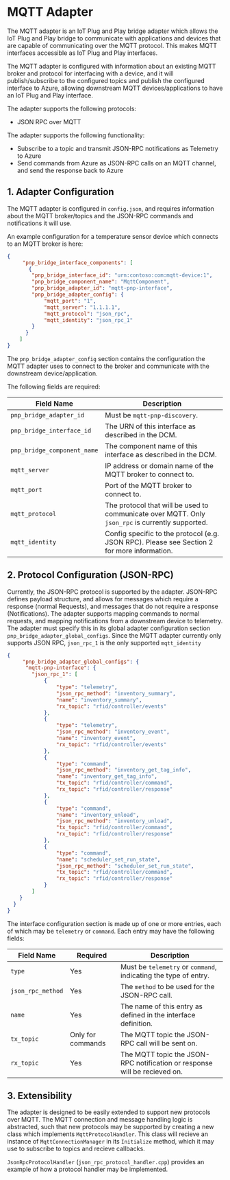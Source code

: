 # MQTT Adapter

The MQTT adapter is an IoT Plug and Play bridge adapter which allows the IoT Plug and Play bridge to communicate with applications and devices that are capable of communicating over the MQTT protocol. This makes MQTT interfaces accessible as IoT Plug and Play interfaces.

The MQTT adapter is configured with information about an existing MQTT broker and protocol for interfacing with a device, and it will publish/subscribe to the configured topics and publish the configured interface to Azure, allowing downstream MQTT devices/applications to have an IoT Plug and Play interface.

The adapter supports the following protocols:
- JSON RPC over MQTT

The adapter supports the following functionality:
- Subscribe to a topic and transmit JSON-RPC notifications as Telemetry to Azure
- Send commands from Azure as JSON-RPC calls on an MQTT channel, and send the response back to Azure

## 1. Adapter Configuration

The MQTT adapter is configured in `config.json`, and requires information about the MQTT broker/topics and the JSON-RPC commands and notifications it will use.

An example configuration for a temperature sensor device which connects to an MQTT broker is here:

```json
{
     "pnp_bridge_interface_components": [
       {
        "pnp_bridge_interface_id": "urn:contoso:com:mqtt-device:1",
        "pnp_bridge_component_name": "MqttComponent",
        "pnp_bridge_adapter_id": "mqtt-pnp-interface",
        "pnp_bridge_adapter_config": {
            "mqtt_port": "1",
            "mqtt_server": "1.1.1.1",
            "mqtt_protocol": "json_rpc",
            "mqtt_identity": "json_rpc_1"
        }
      }
    ]
}
```

The `pnp_bridge_adapter_config` section contains the configuration the MQTT adapter uses to connect to the broker and communicate with the downstream device/application.

The following fields are required:

| Field Name            | Description                              |
| --------------------- | ---------------------------------------- |
| `pnp_bridge_adapter_id` | Must be `mqtt-pnp-discovery`. |
| `pnp_bridge_interface_id`           | The URN of this interface as described in the DCM. |
| `pnp_bridge_component_name`      | The component name of this interface as described in the DCM. |
| `mqtt_server`         | IP address or domain name of the MQTT broker to connect to. |
| `mqtt_port`           | Port of the MQTT broker to connect to. |
| `mqtt_protocol`            | The protocol that will be used to communicate over MQTT. Only `json_rpc` is currently supported. |
| `mqtt_identity`              | Config specific to the protocol (e.g. JSON RPC). Please see Section 2 for more information. |

## 2. Protocol Configuration (JSON-RPC)

Currently, the JSON-RPC protocol is supported by the adapter. JSON-RPC defines payload structure, and allows for messages which require a response (normal Requests), and messages that do not require a response (Notifications). The adapter supports mapping commands to normal requests, and mapping notifications from a downstream device to telemetry. The adapter must specify this in its global adapter configuration section `pnp_bridge_adapter_global_configs`. Since the MQTT adapter currently only supports JSON RPC, `json_rpc_1` is the only supported `mqtt_identity`

```json
{
     "pnp_bridge_adapter_global_configs": {
      "mqtt-pnp-interface": {
        "json_rpc_1": [
            {
                "type": "telemetry",
                "json_rpc_method": "inventory_summary",
                "name": "inventory_summary",
                "rx_topic": "rfid/controller/events"
            },
            {
                "type": "telemetry",
                "json_rpc_method": "inventory_event",
                "name": "inventory_event",
                "rx_topic": "rfid/controller/events"
            },
            {
                "type": "command",
                "json_rpc_method": "inventory_get_tag_info",
                "name": "inventory_get_tag_info",
                "tx_topic": "rfid/controller/command",
                "rx_topic": "rfid/controller/response"
            },
            {
                "type": "command",
                "name": "inventory_unload",
                "json_rpc_method": "inventory_unload",
                "tx_topic": "rfid/controller/command",
                "rx_topic": "rfid/controller/response"
            },
            {
                "type": "command",
                "name": "scheduler_set_run_state",
                "json_rpc_method": "scheduler_set_run_state",
                "tx_topic": "rfid/controller/command",
                "rx_topic": "rfid/controller/response"
            }
        ]
    }
  }
}
```

The interface configuration section is made up of one or more entries, each of which may be `telemetry` or `command`. Each entry may have the following fields:

| Field Name            | Required          | Description                              |
| --------------------- | ----------------- | ---------------------------------------- |
| `type`                | Yes               | Must be `telemetry` or `command`, indicating the type of entry. |
| `json_rpc_method`     | Yes               | The `method` to be used for the JSON-RPC call. |
| `name`                | Yes               | The name of this entry as defined in the interface definition. |
| `tx_topic`            | Only for commands | The MQTT topic the JSON-RPC call will be sent on. |
| `rx_topic`            | Yes               | The MQTT topic the JSON-RPC notification or response will be recieved on. |

## 3. Extensibility

The adapter is designed to be easily extended to support new protocols over MQTT. The MQTT connection and message handling logic is abstracted, such that new protocols may be supported by creating a new class which implements `MqttProtocolHandler`. This class will recieve an instance of `MqttConnectionManager` in its `Initialize` method, which it may use to subscribe to topics and recieve callbacks.

`JsonRpcProtocolHandler` (`json_rpc_protocol_handler.cpp`) provides an example of how a protocol handler may be implemented.